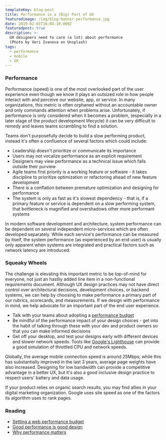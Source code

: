```yaml
---
templateKey: blog-post
title: Performance is a (Big) Part of UX
featuredimage: /img/blog-banner-performance.jpg
date: 2019-02-01T16:04:10.000Z
featuredpost: true
description: >-
  UX designers need to care (a lot) about performance
  (Photo by Veri Ivanova on Unsplash)
tags:
  - performance
  - mobile
  - UX
---
```


### Performance 
Performance (speed) is one of the most overlooked part of the user experience even though we know it plays an outsized role in how people interact with and perceive our website, app, or service. In many organizations, this metric is often orphaned without an accountable owner and only commands attention when problems arise. Unfortunately, if performance is only considered when it becomes a problem, (especially in a later stage of the product development lifecycle) it can be very difficult to remedy and leaves teams scrambling to find a solution.   

Teams don't purposefully decide to build a slow performing product, instead it's often a confluence of several factors which could include:
- Leadership doesn't prioritize or communicate its importance
- Users may not vocalize performance as an explicit requirement
- Designers may view performance as a technical issue which falls outside their purview
- Agile teams first priority is a working feature or software - it takes discipline to prioritize optimization or refactoring ahead of new feature development
- There is a conflation between premature optimization and designing for performance
- The system is only as fast as it's slowest dependency - that is, if a primary feature or service is dependent on a slow performing system, that bottleneck is magnified and overshadows other more performant systems

In modern software development and architecture, system performance can be dependent on several independent micro-services which are often developed separately. While each service's performance can be measured by itself, the system performance (as experienced by an end user) is usually only apparent when systems are integrated and practical factors such as network latency are introduced.  

### Squeaky Wheels
The challenge is elevating this important metric to be top-of-mind for everyone, not just an hastliy added line item in a non-functional requirements document. Although UX design practices may not have direct control over architectural decisions, development choices, or backend systems, we can help by choosing to make performance a primary part of our rubrics, scorecards, and measurements. If we design with performance in mind, we help advocate for an important part of the end user experience.


- Talk with your teams about adopting a [performance budget](https://timkadlec.com/2013/01/setting-a-performance-budget/)
- Be mindful of the performance impact of your design choices - get into the habit of talking through these with your dev and product owners so that you can make informed decisions
- Get off your desktop, and test your designs early with different devices and slower network speeds. Tools like [Google's Lighthouse](https://developers.google.com/web/tools/lighthouse) can provide a good simulation of throttled CPU and network speeds.

Globally, the average mobile connection speed is around 25Mbps; while this has substantially improved in the last 3 years, average page weights have also increased. Designing for low bandwidth can provide a competitive advantage in a better UX, but it's also a good inclusive design practice to respect users' battery and data usage.

If your product relies on organic search results, you may find allies in your digital marketing organization. Google uses site speed as one of the factors its algorithm uses to rank pages. 

### Reading

- [Setting a web performance budget](https://www.invisionapp.com/inside-design/setting-a-web-performance-budget/)
- [Good performance is good design](https://uxplanet.org/good-performance-is-good-design-the-5-principles-of-performant-design-54ca44c7c4e0)
- [Why performance matters](https://developers.google.com/web/fundamentals/performance/why-performance-matters)